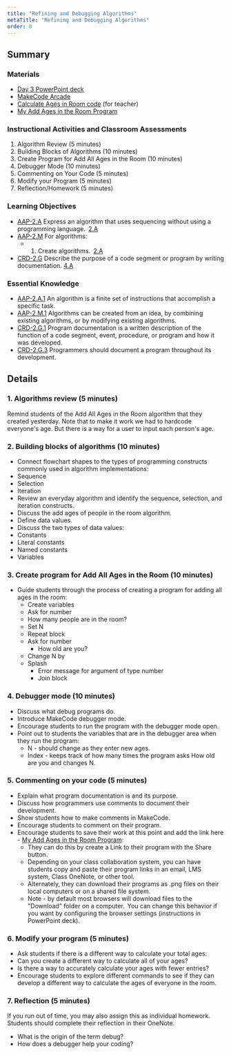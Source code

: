 ```yaml
---
title: "Refining and Debugging Algorithms"
metaTitle: "Refining and Debugging Algorithms"
order: 0
---
```


## Summary

### Materials

* [Day 3 PowerPoint deck](https://1drv.ms/w/s!AqsgsTyHBmRBkE3VD8KutavMfQ6j?e=QPHDZt)
* [MakeCode Arcade](https://arcade.makecode.com/)
* [Calculate Ages in Room code](https://arcade.makecode.com/76893-69118-16057-22226) (for teacher)
* [My Add Ages in the Room Program](/unit-3/day-3/my-add-ages)

### Instructional Activities and Classroom Assessments

1. Algorithm Review (5 minutes)
2. Building Blocks of Algorithms (10 minutes)
3. Create Program for Add All Ages in the Room (10 minutes)
4. Debugger Mode (10 minutes)
5. Commenting on Your Code (5 minutes)
6. Modify your Program (5 minutes)
7. Reflection/Homework (5 minutes)


### Learning Objectives

* [AAP-2.A](https://apcentral.collegeboard.org/pdf/ap-computer-science-principles-course-and-exam-description.pdf?course=ap-computer-science-principles#page=75) Express an algorithm that uses sequencing without using a programming language. [2.A](https://apcentral.collegeboard.org/pdf/ap-computer-science-principles-course-and-exam-description.pdf?course=ap-computer-science-principles#page=23)
* [AAP-2.M](https://apcentral.collegeboard.org/pdf/ap-computer-science-principles-course-and-exam-description.pdf?course=ap-computer-science-principles#page=86) For algorithms:
    * 1. Create algorithms. [2.A](https://apcentral.collegeboard.org/pdf/ap-computer-science-principles-course-and-exam-description.pdf?course=ap-computer-science-principles#page=23)
* [CRD-2.G](https://apcentral.collegeboard.org/pdf/ap-computer-science-principles-course-and-exam-description.pdf#page=45) Describe the purpose of a code segment or program by writing documentation. [4.A](https://apcentral.collegeboard.org/pdf/ap-computer-science-principles-course-and-exam-description.pdf#page=23)

### Essential Knowledge

* [AAP-2.A.1](https://apcentral.collegeboard.org/pdf/ap-computer-science-principles-course-and-exam-description.pdf?course=ap-computer-science-principles#page=75) An algorithm is a finite set of instructions that accomplish a specific task.
* [AAP-2.M.1](https://apcentral.collegeboard.org/pdf/ap-computer-science-principles-course-and-exam-description.pdf?course=ap-computer-science-principles#page=86) Algorithms can be created from an idea, by combining existing algorithms, or by modifying existing algorithms.
* [CRD-2.G.1](https://apcentral.collegeboard.org/pdf/ap-computer-science-principles-course-and-exam-description.pdf#page=45) Program documentation is a written description of the function of a code segment, event, procedure, or program and how it was developed.
* [CRD-2.G.3](https://apcentral.collegeboard.org/pdf/ap-computer-science-principles-course-and-exam-description.pdf#page=45) Programmers should document a program throughout its development.

## Details

### 1. Algorithms review (5 minutes)

Remind students of the Add All Ages in the Room algorithm that they created yesterday.
Note that to make it work we had to hardcode everyone's age.
But there is a way for a user to input each person's age.

### 2. Building blocks of algorithms (10 minutes)

* Connect flowchart shapes to the types of programming constructs commonly used in algorithm implementations:
* Sequence 
* Selection
* Iteration
* Review an everyday algorithm and identify the sequence, selection, and iteration constructs.
* Discuss the add ages of people in the room algorithm.
* Define data values.
* Discuss the two types of data values:
* Constants
* Literal constants
* Named constants
* Variables

### 3. Create program for Add All Ages in the Room (10 minutes)

* Guide students through the process of creating a program for adding all ages in the room:
    * Create variables
    * Ask for number
    * How many people are in the room?
    * Set N
    * Repeat block
    * Ask for number
        * How old are you?
    * Change N by
    * Splash
        * Error message for argument of type number
        * Join block

### 4. Debugger mode (10 minutes)

* Discuss what debug programs do.
* Introduce MakeCode debugger mode.
* Encourage students to run the program with the debugger mode open.
* Point out to students the variables that are in the debugger area when they run the program:
    * N - should change as they enter new ages.
    * Index - keeps track of how many times the program asks How old are you and changes N.

### 5. Commenting on your code (5 minutes)

* Explain what program documentation is and its purpose.
* Discuss how programmers use comments to document their development.
* Show students how to make comments in MakeCode.
* Encourage students to comment on their program.
* Encourage students to save their work at this point and add the link here - [My Add Ages in the Room Program](/unit-3/day-3/my-add-ages):
    * They can do this by create a Link to their program with the Share button.
    * Depending on your class collaboration system, you can have students copy and paste their program links in an email, LMS system, Class OneNote, or other tool.
    * Alternately, they can download their programs as .png files on their local computers or on a shared file system.
    * Note - by default most browsers will download files to the "Download" folder on a computer.  You can change this behavior if you want by configuring the browser settings (instructions in PowerPoint deck).

### 6. Modify your program (5 minutes) 

* Ask students if there is a different way to calculate your total ages:
* Can you create a different way to calculate all of your ages?
* Is there a way to accurately calculate your ages with fewer entries?
* Encourage students to explore different commands to see if they can develop a different way to calculate the ages of everyone in the room.

### 7. Reflection (5 minutes)

If you run out of time, you may also assign this as individual homework. Students should complete their reflection in their OneNote.

* What is the origin of the term debug?
* How does a debugger help your coding?
